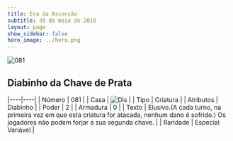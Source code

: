 ```yaml
---
title: Era da Ascensão
subtitle: 30 de maio de 2019
layout: page
show_sidebar: false
hero_image: ../hero.png
---
```


![081](https://cdn.keyforgegame.com/media/card_front/pt/435_081_5XGGR9JH7F_pt.png)

## Diabinho da Chave de Prata

|----|----|
| Número | 081 |
| Casa | ![Dis](https://archonarcana.com/images/thumb/e/e8/Dis.png/22px-Dis.png "Dis") |
| Tipo | Criatura |
| Atributos | Diabinho |
| Poder | 2 |
| Armadura | 0 |
| Texto | Elusivo.(A cada turno, na primeira vez em que esta criatura for atacada, nenhum dano é sofrido.) Os jogadores não podem forjar a sua segunda chave. |
| Raridade | Especial Variável |
